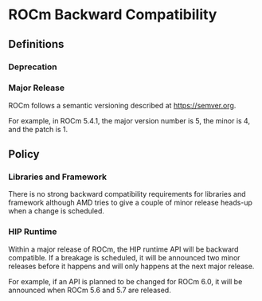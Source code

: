 # ROCm Backward Compatibility

## Definitions

### Deprecation

### Major Release

ROCm follows a semantic versioning described at https://semver.org.

For example, in ROCm 5.4.1, the major version number is 5, the minor is 4, and the patch is 1.

## Policy

### Libraries and Framework

There is no strong backward compatibility requirements for libraries and framework although AMD tries to give a couple of minor release heads-up when a change is scheduled.

### HIP Runtime

Within a major release of ROCm, the HIP runtime API will be backward compatible. If a breakage is scheduled, it will be announced two minor releases before it happens and will only happens at the next major release.

For example, if an API is planned to be changed for ROCm 6.0, it will be announced when ROCm 5.6 and 5.7 are released.
